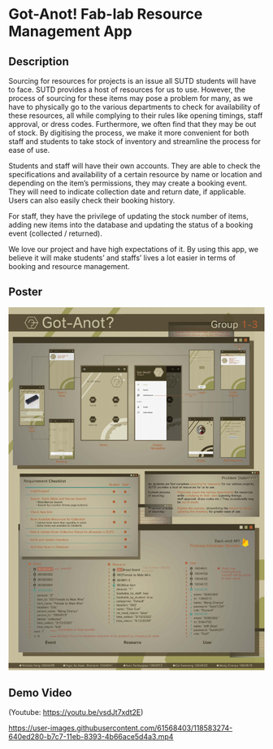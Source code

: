 # Got-Anot! Fab-lab Resource Management App
## Description
Sourcing for resources for projects is an issue all SUTD students will have to face. SUTD provides a host of resources for us to use. However, the process of sourcing for these items may pose a problem for many, as we have to physically go to the various departments to check for availability of these resources, all while complying to their rules like opening timings, staff approval, or dress codes. Furthermore, we often find that they may be out of stock. By digitising the process, we make it more convenient for both staff and students to take stock of inventory and streamline the process for ease of use.

Students and staff will have their own accounts. They are able to check the specifications and availability of a certain resource by name or location and depending on the item’s permissions, they may create a booking event. They will need to indicate collection date and return date, if applicable. Users can also easily check their booking history.

For staff, they have the privilege of updating the stock number of items, adding new items into the database and updating the status of a booking event (collected / returned).

We love our project and have high expectations of it. By using this app, we believe it will make students’ and staffs’ lives a lot easier in terms of booking and resource management.

## Poster
![Poster](/poster.jpg)

## Demo Video
(Youtube: https://youtu.be/vsdJt7xdt2E)

https://user-images.githubusercontent.com/61568403/118583274-640ed280-b7c7-11eb-8393-4b66ace5d4a3.mp4


